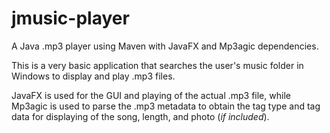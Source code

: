 # jmusic-player

A Java .mp3 player using Maven with JavaFX and Mp3agic dependencies.

This is a very basic application that searches the user's music folder in Windows to display and play .mp3 files.

JavaFX is used for the GUI and playing of the actual .mp3 file, while Mp3agic is used to parse the .mp3 metadata to obtain the tag type and tag data for displaying of the song, length, and photo (*if included*).
